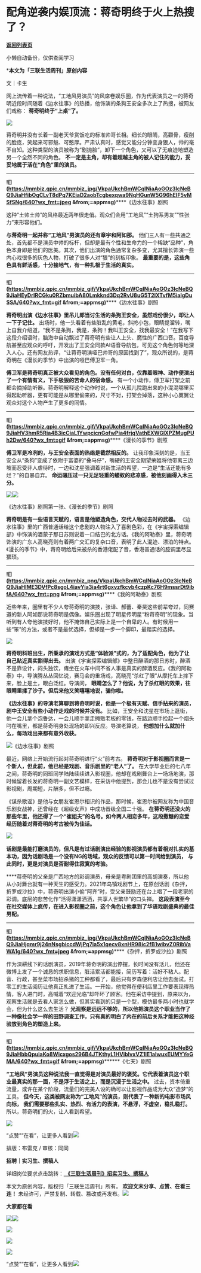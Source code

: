 # 配角逆袭内娱顶流：蒋奇明终于火上热搜了？

[**返回列表页**](/gzh/三联生活周刊)

小懒自动备份，仅供查阅学习

***本文为「三联生活周刊」原创内容**

文｜卡生

网上流传着一种说法，“工地风男演员”的风席卷娱乐圈，作为代表演员之一的蒋奇明近段时间随着《边水往事》的热播，他饰演的条狗王安全多次上了热搜，被网友们戏称：
**蒋奇明终于“上桌”了。**

![](https://mmbiz.qpic.cn/mmbiz_jpg/c2Sib3Mp7pOMia03OQtGPGFsDVbRic7IutmNTbKtmSqYquibKD74VEdLJnOhZ4JBJJK1HNxasibic6nkRUDA8R49YViag/640?wx_fmt=jpeg)

蒋奇明并没有长着一副老天爷赏饭吃的标准帅哥长相。细长的眼睛，高颧骨，瘦削的脸庞，笑起来可邪魅、可憨厚。严肃认真时，感觉又能分分钟变身狠人，帅的毫不自知。这种类型的演员被称为“剧抛脸”，卸下一个角色，又可以了无痕迹地塑造另一个全然不同的角色。
**不一定是主角，却有着超越主角的被人记住的能力，妥妥地属于活在“角色”里的演员。**

 ** **
**![](https://mmbiz.qpic.cn/mmbiz_jpg/VkpaUkchBmWCqINiaAoGOz3IcNeBQ9JiaHfibOgCLvT8dPq7KEiaD2aobTcgbexqwa9NqHGunW5G96hEIF5vMSfSNg/640?wx_fmt=jpeg
&from;=appmsg)******《边水往事》剧照

这种“土帅土帅”的风格最近两年很走俏。观众们会用“工地风”“土狗系男友”“性张力”来形容他们。

 **与蒋奇明一起并称“工地风”男演员的还有章宇和阿如那。**
他们三人有一些共通之处，首先都不是演员中帅的标杆，但却是最有个性和生命力的一个稀缺“品种”，角色本身即是他们的医美。其次，他们出演的角色通常复杂多变，尤其擅长饰演一些内心戏很多的灰色人物，打破了很多人对“狠”的刻板印象。
**最重要的是，这些角色具有鲜活感，十分接地气，有一种扎根于生活的真实。**

 ** **
**![](https://mmbiz.qpic.cn/mmbiz_gif/VkpaUkchBmWCqINiaAoGOz3IcNeBQ9JiaHEyDrlRCGku0RZbmuibA80Lmkknd3Dq2RvU8uG5T2IXTvfM5iaIgDuSSA/640?wx_fmt=gif
&from;=appmsg)******《边水往事》剧照

 **蒋奇明出演《边水往事》里吊儿郎当讨生活的条狗王安全，虽然戏份很少，却让人一下子记住。**
出场时，他一头看着有些脏乱的黄毛，斜挎小包，眼睛提溜转，嘴上自我介绍道，“我不是条狗，我是，条狗！我叫王安全，找我最安全！”在我写下这段介绍语时，脑海中自动飘过了蒋奇明有些让人上头、魔性的广西口音。百度导航甚至应观众的呼吁，开发出了王安全同款AI语音导航包，可见这个角色何等地深入人心。还有网友热评，“让蒋奇明演哑巴帅哥的原因找到了”，观众所说的，是蒋奇明在《漫长的季节》中出演的哑巴傅卫军一角。

 **傅卫军是蒋奇明真正被大众看见的角色。没有任何对白，仅靠着眼神、动作便演出了一个有情有义，下手极狠的苦命人的宿命感。**
有一个小动作，傅卫军打架之前都会摘掉助听器。蒋奇明解释这个动作时说，一个从孤儿院跑出来的小混混哪里买得起助听器，更有可能是从哪里偷来的，尺寸不对，打架会掉落，这种小心翼翼让观众对这个人物产生了更多的同情。

 ** **
**![](https://mmbiz.qpic.cn/mmbiz_gif/VkpaUkchBmWCqINiaAoGOz3IcNeBQ9JiaHV3hmR5Ria4B3icCiaL1YwpcicnGofwPia4frjqVathEXWGlXPZMugPUh2Dw/640?wx_fmt=gif
&from;=appmsg)******《漫长的季节》剧照

 **傅卫军是冷冽的，与王安全表面的热络是截然相反的。**
让我印象深刻的是，当王安全从“条狗”变成了依附于富婆的“叠马仔”，嘴硬的王安全期望荣姐将他带离三边坡而忍受非人虐待时，一边和沈星强调着对新生活的希望，一边是“生活还能有多烂？”的自暴自弃。
**命运碾压过一只无足轻重的蝼蚁的悲凉感，被他刻画得入木三分。**

![](https://mmbiz.qpic.cn/mmbiz_png/c2Sib3Mp7pOMia03OQtGPGFsDVbRic7IutmNptcKCVdEVyeayxqzbzNZuoyu4EdOoYRRltTX3y6yjHe15Z9YSE5pw/640?wx_fmt=png&from;=appmsg)![](https://mmbiz.qpic.cn/mmbiz_png/c2Sib3Mp7pOMia03OQtGPGFsDVbRic7IutmUrcich4trjrr4OWjliaYd9EwOMdV4kKSicbpO2HgDLPAHp22XX9E7HKDQ/640?wx_fmt=png&from;=appmsg)  

《边水往事》剧照第一张、《漫长的季节》剧照  

 **蒋奇明是有一些语言天赋的，语言是他塑造角色，交代人物过去时的武器。**
《边水往事》里的广西普通话给这个悲剧的人物注入了喜剧色彩，在《宇宙探索编辑部》中饰演的酒蒙子那日苏则说着一口结巴的北方话。《我的阿勒泰》里，蒋奇明饰演的广东人高晓亮则有着两广交汇的复杂口音，表明了此人混迹、漂泊的特点。《漫长的季节》中，蒋奇明给后来被杀的香港佬配了音，香港普通话的腔调里尽显猥琐。

 ** **
**![](https://mmbiz.qpic.cn/mmbiz_png/VkpaUkchBmWCqINiaAoGOz3IcNeBQ9JiaHIME3DVfPc8sgoL4iavYia3ia4rt6gxvzfkcvb4czpKc76H9mssrDt9ibfA/640?wx_fmt=png
&from;=appmsg)******《我的阿勒泰》剧照

近些年来，圈里有不少人夸蒋奇明的演技，张译、郝蕾、秦昊这些前辈夸过，同赛道的新人阿如那说蒋奇明是偶像。娱乐圈出现了明星传明星“粉蒋奇明”的现象。当听到有人夸他演技好时，他不掩饰自己实际上是一个自卑的人。有时候用一些“笨”的方法，或者不是最优选择，但却是一步一个脚印，最踏实的选择。

![](https://mmbiz.qpic.cn/mmbiz_jpg/c2Sib3Mp7pOMia03OQtGPGFsDVbRic7IutmA8yicDEHeZH68cLb2DszvbiaCIb7OGvH77gqsURzUImCepWHw5Po2jhA/640?wx_fmt=jpeg&from;=appmsg)

 **蒋奇明科班出生，所秉承的演戏方式是“体验派”式的，为了适配角色，他为了让自己贴近真实豁得出去。**
出演《宇宙探索编辑部》中整日醉酒的那日苏时，醉酒不是靠设计，闷头独饮，瘫坐在火车中间不省人事是真实的醉酒反应。《我的阿勒泰》中，导演腾丛丛回忆说，赛马会的重场戏，高晓亮“杀红了眼”从摩托车上摔下来，脸上是土，眼白泛红。导演问，
**眼睛怎么了？他说，为了杀红眼的效果，往眼睛里揉了沙子。但后来他又笑嘻嘻地说，骗你啦。**

 **《边水往事》的导演老算聊到蒋奇明时说，他是一个极有天赋、信手拈来的演员，剧中王安全有些小动作走戏的时候并没有。**
比如，王安全和沈星在市场上逛街，他一会儿拿个泡鲁达，一会儿顺手拿走摊贩老板的零钱，在路边顺手捡起一个烟头叼在嘴里，都是蒋奇明身处现场的即兴反应。导演老算说，
**他想加什么就加什么，每场戏出来都有意外收获。**

![](https://mmbiz.qpic.cn/mmbiz_png/c2Sib3Mp7pOMia03OQtGPGFsDVbRic7IutmMoUwBg0Utz6icMEaibD044qI5CMPpsU0aNgFPIzLkjKldJoweU40M8kw/640?wx_fmt=png&from;=appmsg)《边水往事》剧照

最近，网络上开始流行起对蒋奇明进行“火”前考古。 **蒋奇明对于影视圈而言是一个新人，但此前，他已经是戏剧、音乐剧里的“老人”了。**
在大学毕业后的七八年之间，蒋奇明的同班同学陆陆续续进入影视圈，他却在戏剧舞台上一场场地演，那时候留着长发的蒋奇明一副文艺模样，在采访中他提到，那会儿也不是没有尝试过影视剧，周期短，片酬多，但不过瘾。

《谋杀歌谣》是他与女朋友崔恩尔相识的作品，那时候，崔恩尔被网友称为中国音乐剧女战神，还曾经在《超级女声》中成功晋级全国二十强。
**在蒋奇明还没火的那些年里，他还得了一个“崔姐夫”的名号。如今两人相恋多年，这段撒糖的恋爱经历随着对蒋奇明的考古被传为佳话。**

![](https://mmbiz.qpic.cn/mmbiz_jpg/c2Sib3Mp7pOMia03OQtGPGFsDVbRic7IutmpTZBj20l9UrsJr6vObycZNhlhRtRmXjk5tp9ZMgKZm2OJmnhYxmRpQ/640?wx_fmt=jpeg&from;=appmsg)‍

 **话剧是最能打磨演员的，但凡是有过话剧演出经验的影视演员都有着相对扎实的基本功，因为话剧场是一个没有NG的场域，观众的反馈可以第一时间给到演员，**
**与此同时，更是对演员是否耐得住寂寞的考验。**

****蒋奇明的父亲是广西地方的彩调演员，母亲是粤剧团里的高胡演奏，所以他从小对舞台就有一种天生的感受力。2021年乌镇戏剧节上，在原创话剧《杂拌，折罗或沙拉》中，蒋奇明出演小偷“阿齐”时，受父亲鼓励还在台上唱了一段老家的彩调。底层的悲苦化作“活得潇潇洒洒，共享人世繁华”的口头禅。
**这段表演至今在社交媒体上疯传，在进入影视圈之前，这个角色让他拿到了华语戏剧盛典的最佳男配。**

 ** **
**![](https://mmbiz.qpic.cn/mmbiz_jpg/VkpaUkchBmWCqINiaAoGOz3IcNeBQ9JiaHjqmr9j24nNsgbiccdWjPq7ia5x1qecv8xnHR98ic2fB1wibvZ0RibVaWA1g/640?wx_fmt=jpeg
&from;=appmsg)******《杂拌，折罗或沙拉》剧照

作为深耕线下的话剧演员，2019年蒋奇明的演出停摆，长时间没有活儿，他还在微博上发了一个诚恳的求职信息，脏活累活都能接，简历写着：活好不粘人。配音、行政，甚至菜市场招杀猪的工种都看了，最后只有罗森便利店让他去面试。打零工的生活阅历让他真正扎进了生活。一开始，他觉得在便利店里工作要表现得热情，客人进门时，高喊着“欢迎光临”却吓坏了顾客。他在采访中提到，原来以为，观察生活就是去看人家怎么做，但其实看到的只是一个型，模仿最多两小时也就学会，但为什么这么去生活？
**光观察是远远不够的，所以他把演员这个职业当作了一种像社会学一样的田野调查工作，只有真的明白了内在的前后关系才能把这种经验放到角色的塑造上来。**

 ** ** **
**![](https://mmbiz.qpic.cn/mmbiz_gif/VkpaUkchBmWCqINiaAoGOz3IcNeBQ9JiaHbbQpuiaKo8Wicxgos296B4JTKthyL1HViblvxVZ1lE1aIwuxEUMYYeGMA/640?wx_fmt=gif
&from;=appmsg)********《七天》剧照

 **“工地风”男演员这种说法我一直觉得是对演员最好的褒奖。它代表着演员这个职业最真实的那一面，不是浮于生活之上，而是沉浸于生活之中。**
过去，资本倚重流量，或许在某个阶段，流量们的完美人设的确可以让影视作品成为大众“造梦”的工具。
**但今天，这类被网友称为“工地风”的演员，则代表了一种新的电影市场风向标，** **我们需要那些扎实、热烈、有活力的表演，不悬浮，不虚空，稳扎稳打。**
所以，蒋奇明们的火，让人看到希望。

![](https://mmbiz.qpic.cn/mmbiz_png/c2Sib3Mp7pOMia03OQtGPGFsDVbRic7IutmX81K4ppGOXXvuD9MVmfdddicL6ELCLZAopNdibMsGYbMXjCvX1cddCOw/640?wx_fmt=png&from;=appmsg)

“点赞”“在看”，让更多人看到![](https://mmbiz.qpic.cn/mmbiz_gif/c2Sib3Mp7pON9hkSZwdTibRHNZSMPyiapUCHJwlyoZVBC3SfmPmF0VKjkm3NiaToQloHFJ6icyicqZnqgXp6pSQJt5gg/640?wx_fmt=gif&from;=appmsg&wxfrom;=5&wx;_lazy=1&tp;=wxpic)  
  
  
  
  
  

排版：布雷克 / 审核：同同‍‍

  
 **招聘｜实习生、撰稿人**  

详细岗位要求点击跳转：[
**《三联生活周刊》招实习生、撰稿人**](http://mp.weixin.qq.com/s?__biz=MTc5MTU3NTYyMQ==&mid=2651136871&idx=3&sn=f1c0777fe9d31881e5dfca68ebc2937f&chksm=5907324d6e70bb5b3546dfe1c7b31b5fe05664bebbf36356ba9a1a352e0678444cad62875ad4&scene=21#wechat_redirect)

本文为原创内容，版权归「三联生活周刊」所有。 **欢迎文末分享、点赞、在看三连！**
未经许可，严禁复制、转载、篡改或再发布。![](https://mmbiz.qpic.cn/sz_mmbiz_png/Gg7Qtoh7Aic9ZTmAdCc80b4nD7xicgPt863QWU7oNswDx19XrjfTtSl8QwatY2EEZGuNd1WRRiapDZjcDhTnNYmBg/640?wx_fmt=other&wxfrom;=5&wx;_lazy=1&wx;_co=1&retryload;=1&tp;=webp)

 **大家都在看**

[![](https://mmbiz.qpic.cn/mmbiz_jpg/c2Sib3Mp7pOMia03OQtGPGFsDVbRic7IutmQzfD1KfAKrPrn5hXyDkf8EsDic4uwCndSJia5DPwKcLuNXrU3VicCELOA/640?wx_fmt=jpeg)](http://mp.weixin.qq.com/s?__biz=MTc5MTU3NTYyMQ==&mid=2651429500&idx=2&sn=dfd65927eadb38a2404064cf0e501b4a&chksm=590b8b566e7c02401fb6155da65fd093695909d6166f6eb8f7cfef5dba6f3a8f9797dc304ae6&scene=21#wechat_redirect)[![](https://mmbiz.qpic.cn/mmbiz_png/c2Sib3Mp7pOMia03OQtGPGFsDVbRic7IutmBek3tYa6Iib5gbCibasmYEib10kGE9n6SIJlqsFM5H2xwbNdNFpUZcZlQ/640?wx_fmt=png&from;=appmsg)](http://mp.weixin.qq.com/s?__biz=MTc5MTU3NTYyMQ==&mid=2651429756&idx=1&sn=7f3901ab0f3e68602297b1a1169269ad&chksm=590b8a566e7c034051774b1d2a38b79332e8724c17154487da5dac26a1c09a438f75e0f6f1fb&scene=21#wechat_redirect)

[![](https://mmbiz.qpic.cn/mmbiz_jpg/c2Sib3Mp7pONMYbfK6ic6LzjWfMQTLsFeicwnmMuwKLBDlk9rc6KWshWYqibGYelTuPfgQqfEcUGT6XvjJzNCtoFCg/640?wx_fmt=other&wxfrom;=5&wx;_lazy=1&wx;_co=1&tp;=webp)](http://mp.weixin.qq.com/s?__biz=MTc5MTU3NTYyMQ==&mid=2651427659&idx=1&sn=7922aace3721a872bf74b2f4818e5027&chksm=590b82616e7c0b77f15b4363b21e46fe0ebdeb8d9b94625c92be7f764383307805320c5301e9&scene=21#wechat_redirect)

  

![](https://mmbiz.qpic.cn/sz_mmbiz_png/Gg7Qtoh7Aic9ZTmAdCc80b4nD7xicgPt86k1kgpU51hWCHjV92ryhVW35PLCvLhxLw9XDhXjgeDyZhHSx5EbRcfg/640?wx_fmt=other&wxfrom;=5&wx;_lazy=1&wx;_co=1&retryload;=1&tp;=webp)

  
[![](https://mmbiz.qpic.cn/mmbiz_jpg/c2Sib3Mp7pOOscRuZrCibCxsE1u7UtPialkZVdnsVfBBVIibicXz2dOryRyANicobSjntgBDLQWwVDLqIjZ68BicsnwDQ/640?wx_fmt=other&from;=appmsg&wxfrom;=5&wx;_lazy=1&wx;_co=1&tp;=webp)]()  
  
“点赞”“在看”，让更多人看到![](https://mmbiz.qpic.cn/mmbiz_gif/c2Sib3Mp7pON9hkSZwdTibRHNZSMPyiapUCHJwlyoZVBC3SfmPmF0VKjkm3NiaToQloHFJ6icyicqZnqgXp6pSQJt5gg/640?wx_fmt=gif&from;=appmsg&wxfrom;=5&wx;_lazy=1&tp;=webp)

